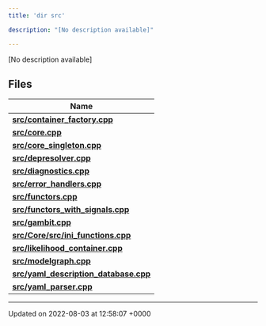 ```yaml
---
title: 'dir src'

description: "[No description available]"

---
```







[No description available]

## Files

| Name           |
| -------------- |
| **[src/container_factory.cpp](/documentation/code/gambit_sphinx/files/container__factory_8cpp/#file-container-factory.cpp)**  |
| **[src/core.cpp](/documentation/code/gambit_sphinx/files/core_8cpp/#file-core.cpp)**  |
| **[src/core_singleton.cpp](/documentation/code/gambit_sphinx/files/core__singleton_8cpp/#file-core-singleton.cpp)**  |
| **[src/depresolver.cpp](/documentation/code/gambit_sphinx/files/depresolver_8cpp/#file-depresolver.cpp)**  |
| **[src/diagnostics.cpp](/documentation/code/gambit_sphinx/files/diagnostics_8cpp/#file-diagnostics.cpp)**  |
| **[src/error_handlers.cpp](/documentation/code/gambit_sphinx/files/error__handlers_8cpp/#file-error-handlers.cpp)**  |
| **[src/functors.cpp](/documentation/code/gambit_sphinx/files/functors_8cpp/#file-functors.cpp)**  |
| **[src/functors_with_signals.cpp](/documentation/code/gambit_sphinx/files/functors__with__signals_8cpp/#file-functors-with-signals.cpp)**  |
| **[src/gambit.cpp](/documentation/code/gambit_sphinx/files/gambit_8cpp/#file-gambit.cpp)**  |
| **[src/Core/src/ini_functions.cpp](/documentation/code/gambit_sphinx/files/core_2src_2ini__functions_8cpp/#file-core/src/ini-functions.cpp)**  |
| **[src/likelihood_container.cpp](/documentation/code/gambit_sphinx/files/likelihood__container_8cpp/#file-likelihood-container.cpp)**  |
| **[src/modelgraph.cpp](/documentation/code/gambit_sphinx/files/modelgraph_8cpp/#file-modelgraph.cpp)**  |
| **[src/yaml_description_database.cpp](/documentation/code/gambit_sphinx/files/yaml__description__database_8cpp/#file-yaml-description-database.cpp)**  |
| **[src/yaml_parser.cpp](/documentation/code/gambit_sphinx/files/yaml__parser_8cpp/#file-yaml-parser.cpp)**  |






-------------------------------

Updated on 2022-08-03 at 12:58:07 +0000
